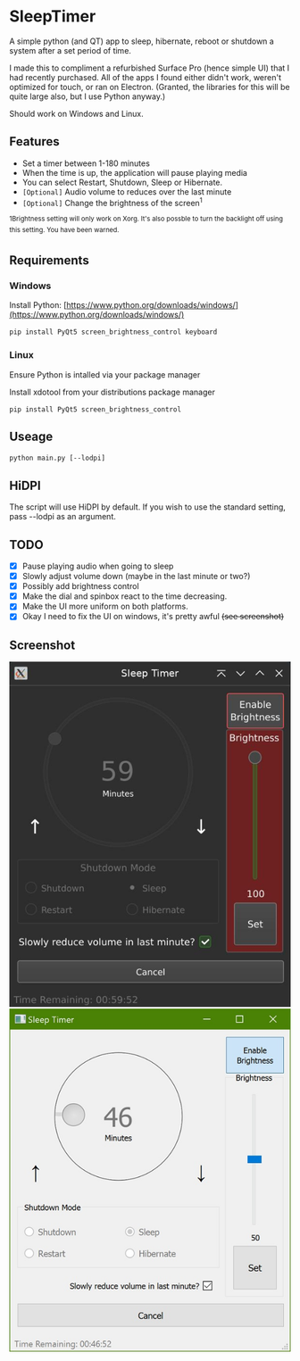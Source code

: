 # SleepTimer

A simple python (and QT) app to sleep, hibernate, reboot or shutdown a system after a set period of time.

I made this to compliment a refurbished Surface Pro (hence simple UI) that I had recently purchased. All of the apps I found either didn't work, weren't optimized for touch, or ran on Electron. (Granted, the libraries for this will be quite large also, but I use Python anyway.)

Should work on Windows and Linux. 

## Features

- Set a timer between 1-180 minutes
- When the time is up, the application will pause playing media
- You can select Restart, Shutdown, Sleep or Hibernate.
- `[Optional]` Audio volume to reduces over the last minute
- `[Optional]` Change the brightness of the screen<sup>1</sup>
  
<sup>1</sip>Brightness setting will only work on Xorg. It's also possble to turn the backlight off using this setting. You have been warned.

## Requirements

### Windows

Install Python: [https://www.python.org/downloads/windows/](https://www.python.org/downloads/windows/)

```bash
pip install PyQt5 screen_brightness_control keyboard
```

### Linux

Ensure Python is intalled via your package manager

Install xdotool from your distributions package manager

```shell
pip install PyQt5 screen_brightness_control
```

## Useage
```shell
python main.py [--lodpi]
```

## HiDPI

The script will use HiDPI by default. If you wish to use the standard setting, pass --lodpi as an argument.

## TODO

- [x] Pause playing audio when going to sleep
- [x] Slowly adjust volume down (maybe in the last minute or two?)
- [x] Possibly add brightness control
- [x] Make the dial and spinbox react to the time decreasing.
- [x] Make the UI more uniform on both platforms.
- [x] Okay I need to fix the UI on windows, it's pretty awful ~~(see screenshot)~~

## Screenshot

![img](Screenshot.jpg) ![img](ScreenshotWindows.jpg)
